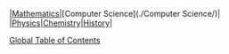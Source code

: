 |[Mathematics](./Mathematics/)|[Computer Science](./Computer Science/)|
|[Physics](./Physics/)|[Chemistry](./Chemistry/)|[History](./History/)|



[Global Table of Contents](./TOC)